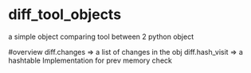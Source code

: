 # diff_tool_objects
a simple object comparing tool between 2  python object 

#overview 
diff.changes =>  a list of  changes in the obj
diff.hash_visit  => a hashtable Implementation for prev memory check  
